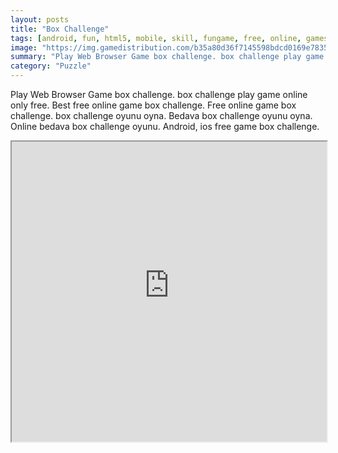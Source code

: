 ```yaml
---
layout: posts
title: "Box Challenge"
tags: [android, fun, html5, mobile, skill, fungame, free, online, games, oyna, game, free, games, play, play, games]
image: "https://img.gamedistribution.com/b35a80d36f7145598bdcd0169e7835d5-512x384.jpeg"
summary: "Play Web Browser Game box challenge. box challenge play game online only free. Best free online game box challenge. Free online game box challenge. box challenge oyunu oyna. Bedava box challenge oyunu oyna. Online bedava box challenge oyunu. Android, ios free game box challenge."
category: "Puzzle"
---
```


Play Web Browser Game box challenge. box challenge play game online only free. Best free online game box challenge. Free online game box challenge. box challenge oyunu oyna. Bedava box challenge oyunu oyna. Online bedava box challenge oyunu. Android, ios free game box challenge.

<iframe width="100%" height="480px;" src="https://html5.gamedistribution.com/b35a80d36f7145598bdcd0169e7835d5/"></iframe>